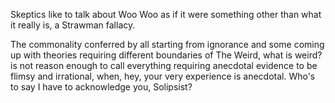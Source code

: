 Skeptics like to talk about Woo Woo as if it were something other than what it really is, a Strawman fallacy.

The commonality conferred by all starting from ignorance and some coming up with theories requiring different boundaries of The Weird, what is weird? is not reason enough to call everything requiring anecdotal evidence to be flimsy and irrational, when, hey, your very experience is anecdotal. Who's to say I have to acknowledge you, Solipsist?